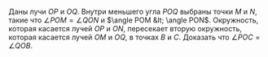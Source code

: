 Даны лучи $OP$ и $OQ$. Внутри меньшего угла $POQ$ выбраны точки $M$ и $N$, такие что  $\angle POM =\angle QON$ и $\angle POM  &lt;  \angle PON$. Окружность, которая касается лучей $OP$ и $ON$, пересекает вторую окружность, которая касается лучей $OM$ и $OQ$, в точках $B$ и $C$. Доказать что $\angle POC = \angle QOB$.